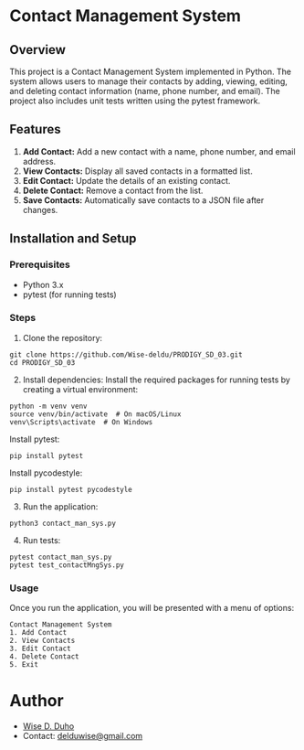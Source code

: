 # Contact Management System
## Overview
This project is a Contact Management System implemented in Python. The system allows users to manage their contacts by adding, viewing, editing, and deleting contact information (name, phone number, and email). The project also includes unit tests written using the pytest framework.

## Features
1. **Add Contact:** Add a new contact with a name, phone number, and email address.
2. **View Contacts:** Display all saved contacts in a formatted list.
3. **Edit Contact:** Update the details of an existing contact.
4. **Delete Contact:** Remove a contact from the list.
5. **Save Contacts:** Automatically save contacts to a JSON file after changes.

## Installation and Setup
### Prerequisites
* Python 3.x
* pytest (for running tests)

### Steps
1. Clone the repository:

```
git clone https://github.com/Wise-deldu/PRODIGY_SD_03.git
cd PRODIGY_SD_03
```

2. Install dependencies:
Install the required packages for running tests by creating a virtual environment:

```
python -m venv venv
source venv/bin/activate  # On macOS/Linux
venv\Scripts\activate  # On Windows
```

Install pytest:

```
pip install pytest
```

Install pycodestyle:

```
pip install pytest pycodestyle
```

3. Run the application:

```
python3 contact_man_sys.py
```

4. Run tests:

```
pytest contact_man_sys.py 
pytest test_contactMngSys.py
```

### Usage
Once you run the application, you will be presented with a menu of options:

```
Contact Management System
1. Add Contact
2. View Contacts
3. Edit Contact
4. Delete Contact
5. Exit
```

# Author
* [Wise D. Duho](https://github.com/Wise-deldu)
* Contact: delduwise@gmail.com
